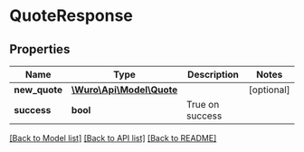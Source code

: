 # QuoteResponse

## Properties
Name | Type | Description | Notes
------------ | ------------- | ------------- | -------------
**new_quote** | [**\Wuro\Api\Model\Quote**](Quote.md) |  | [optional] 
**success** | **bool** | True on success | 

[[Back to Model list]](../../README.md#documentation-for-models) [[Back to API list]](../../README.md#documentation-for-api-endpoints) [[Back to README]](../../README.md)

